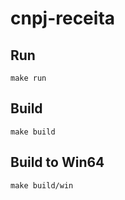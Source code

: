 # cnpj-receita


## Run
```
make run
```

## Build
```
make build
```

## Build to Win64
```
make build/win
```
